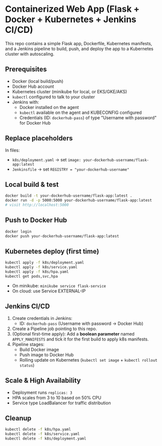 # Containerized Web App (Flask + Docker + Kubernetes + Jenkins CI/CD)

This repo contains a simple Flask app, Dockerfile, Kubernetes manifests, and a Jenkins pipeline to build, push, and deploy the app to a Kubernetes cluster with autoscaling.

## Prerequisites
- Docker (local build/push)
- Docker Hub account
- Kubernetes cluster (minikube for local, or EKS/GKE/AKS)
- `kubectl` configured to talk to your cluster
- Jenkins with:
  - Docker installed on the agent
  - `kubectl` available on the agent and KUBECONFIG configured
  - Credentials (ID: `dockerhub-pass`) of type "Username with password" for Docker Hub

## Replace placeholders
In files:
- `k8s/deployment.yaml` → set `image: your-dockerhub-username/flask-app:latest`
- `Jenkinsfile` → set `REGISTRY = "your-dockerhub-username"`

## Local build & test
```bash
docker build -t your-dockerhub-username/flask-app:latest .
docker run -d -p 5000:5000 your-dockerhub-username/flask-app:latest
# visit http://localhost:5000
```

## Push to Docker Hub
```bash
docker login
docker push your-dockerhub-username/flask-app:latest
```

## Kubernetes deploy (first time)
```bash
kubectl apply -f k8s/deployment.yaml
kubectl apply -f k8s/service.yaml
kubectl apply -f k8s/hpa.yaml
kubectl get pods,svc,hpa
```

- On minikube: `minikube service flask-service`
- On cloud: use Service EXTERNAL-IP

## Jenkins CI/CD
1. Create credentials in Jenkins:
   - ID: `dockerhub-pass` (Username with password → Docker Hub)
2. Create a Pipeline job pointing to this repo.
3. (Optional first-time apply): Add a **boolean parameter** named `APPLY_MANIFESTS` and tick it for the first build to apply k8s manifests.
4. Pipeline stages:
   - Build Docker image
   - Push image to Docker Hub
   - Rolling update on Kubernetes (`kubectl set image` + `kubectl rollout status`)

## Scale & High Availability
- Deployment runs `replicas: 3`
- HPA scales from 3 to 10 based on 50% CPU
- Service type LoadBalancer for traffic distribution

## Cleanup
```bash
kubectl delete -f k8s/hpa.yaml
kubectl delete -f k8s/service.yaml
kubectl delete -f k8s/deployment.yaml
```
